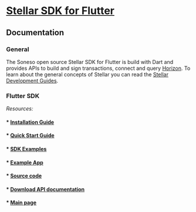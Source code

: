# [Stellar SDK for Flutter](https://github.com/Soneso/stellar_flutter_sdk)

## Documentation

### General
The Soneso open source Stellar SDK for Flutter is build with Dart and provides APIs to build and sign transactions, connect and query [Horizon](https://github.com/stellar/horizon). To learn about the general concepts of Stellar you can read the [Stellar Development Guides](https://www.stellar.org/developers/guides/).

### Flutter SDK

*Resources:*
#### * [Installation Guide](installation.md)
#### * [Quick Start Guide](quick_start.md)
#### * [SDK Examples](sdk_examples)
#### * [Example App](../example)
#### * [Source code](../lib/src)
#### * [Download API documentation](sdk_api_doc.zip)
#### * [Main page](https://github.com/Soneso/stellar_flutter_sdk)
